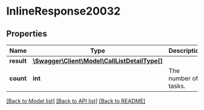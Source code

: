 # InlineResponse20032

## Properties
Name | Type | Description | Notes
------------ | ------------- | ------------- | -------------
**result** | [**\Swagger\Client\Model\CallListDetailType[]**](CallListDetailType.md) |  | [optional] 
**count** | **int** | The number of tasks. | [optional] 

[[Back to Model list]](../README.md#documentation-for-models) [[Back to API list]](../README.md#documentation-for-api-endpoints) [[Back to README]](../README.md)



